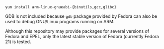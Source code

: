 `yum install arm-linux-gnueabi-{binutils,gcc,glibc}`

GDB is not included because `gdb` package provided by Fedora can also be used to
debug GNU/Linux programs running on ARM.

Although this repository may provide packages for several versions of Fedora and
EPEL, only the latest stable version of Fedora (currently Fedora 21) is tested.
